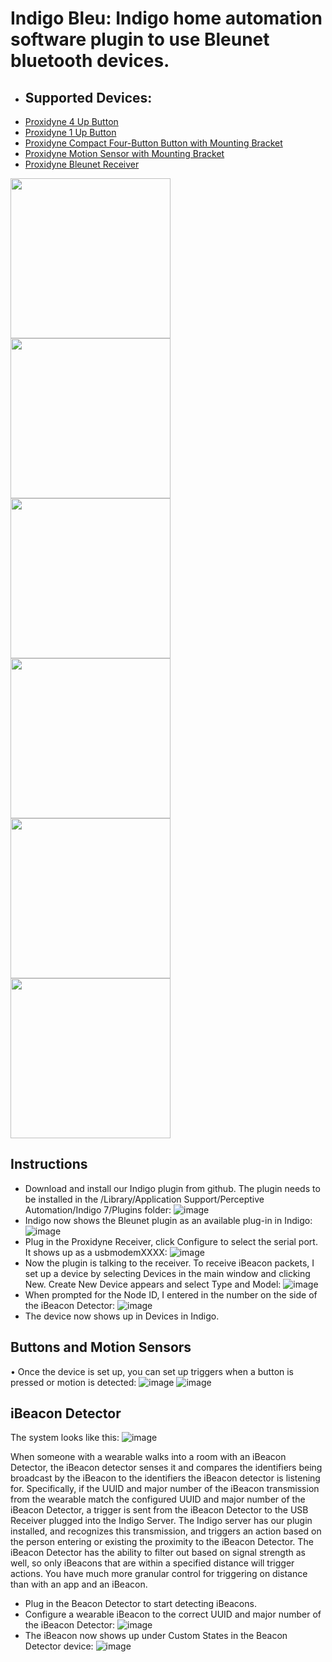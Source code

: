 # Indigo Bleu: Indigo home automation software plugin to use Bleunet bluetooth devices.

* ## Supported Devices: 
* [Proxidyne 4 Up Button](https://store.proxidyne.com/collections/bleunet-sensors-for-home-automation/products/survey-button?variant=35408516234)
* [Proxidyne 1 Up Button](https://store.proxidyne.com/collections/bleunet-sensors-for-home-automation/products/single-button-sensor?variant=35411831498)
* [Proxidyne Compact Four-Button Button with Mounting Bracket](https://store.proxidyne.com/collections/bleunet-sensors-for-home-automation/products/proxidyne-compact-four-button-button-with-mounting-bracket?variant=35404503626)
* [Proxidyne Motion Sensor with Mounting Bracket](https://store.proxidyne.com/collections/bleunet-sensors-for-home-automation/products/motion-sensor?variant=35373531914)
* [Proxidyne Bleunet Receiver](https://store.proxidyne.com/collections/bleunet-sensors-for-home-automation/products/bluetooth-receiver?variant=35364208138)

<img src="https://i0.wp.com/s3.amazonaws.com/proxidyne-static/2016/05/16151101/graphic-beacon_LEFT-greenLED_FINALcutout.jpeg"  width="256" align="left">
<img src="https://i0.wp.com/s3.amazonaws.com/proxidyne-static/2016/12/29095222/single-button-sensor320X240.png"  width="256" align="left">
<img src="https://i0.wp.com/s3.amazonaws.com/proxidyne-static/2016/05/16151101/graphic-beacon_LEFT-greenLED_FINALcutout.jpeg"  width="256" align="left">
<img src="https://s3.amazonaws.com/proxidyne-static/2016/08/17092341/survey_button_no_background.jpg"  width="256" align="left">
<img src="https://i0.wp.com/s3.amazonaws.com/proxidyne-static/2016/12/28204603/motion-sensor320X240.png"  width="256" align="left">
<img src="https://i1.wp.com/s3.amazonaws.com/proxidyne-static/2017/03/11133303/series100.png"  width="256" >


## Instructions
* Download and install our Indigo plugin from github.  The plugin needs to be installed in the /Library/Application Support/Perceptive Automation/Indigo 7/Plugins folder:
![image](https://i0.wp.com/s3.amazonaws.com/proxidyne-static/2017/03/23212621/pathtoplugin.png)
* Indigo now shows the Bleunet plugin as an available plug-in in Indigo:
![image](https://i1.wp.com/s3.amazonaws.com/proxidyne-static/2017/03/23212722/plugin.png)
* Plug in the Proxidyne Receiver, click Configure to select the serial port.  It shows up as a usbmodemXXXX:
![image](https://i1.wp.com/s3.amazonaws.com/proxidyne-static/2017/03/23212843/serial.png)
* Now the plugin is talking to the receiver.  To receive iBeacon packets, I set up a device by selecting Devices in the main window and clicking New.  Create New Device appears and select Type and Model:
![image](https://i2.wp.com/s3.amazonaws.com/proxidyne-static/2017/03/23213033/newdevice.png)
* When prompted for the Node ID, I entered in the number on the side of the iBeacon Detector:
![image](https://i2.wp.com/s3.amazonaws.com/proxidyne-static/2017/03/23213219/nodeid1.png)
* The device now shows up in Devices in Indigo.

## Buttons and Motion Sensors
• Once the device is set up, you can set up triggers when a button is pressed or motion is detected:
![image](https://i0.wp.com/s3.amazonaws.com/proxidyne-static/2017/03/23163307/buttonpresstrigger.png)
![image](https://i2.wp.com/s3.amazonaws.com/proxidyne-static/2017/03/23163255/trigger2.png)

## iBeacon Detector

The system looks like this:
![image](https://i1.wp.com/s3.amazonaws.com/proxidyne-static/2017/03/23163324/beacon-detector2.png)

When someone with a wearable walks into a room with an iBeacon Detector, the iBeacon detector senses it and compares the identifiers being broadcast by the iBeacon to the identifiers the iBeacon detector is listening for.  Specifically, if the UUID and major number of the iBeacon transmission from the wearable match the configured UUID and major number of the iBeacon Detector, a trigger is sent from the iBeacon Detector to the USB Receiver plugged into the Indigo Server.  The Indigo server has our plugin installed, and recognizes this transmission, and triggers an action based on the person entering or existing the proximity to the iBeacon Detector.  The iBeacon Detector has the ability to filter out based on signal strength as well, so only iBeacons that are within a specified distance  will trigger actions.  You have much more granular control for triggering on distance than with an app and an iBeacon.

* Plug in the Beacon Detector to start detecting iBeacons.
* Configure a wearable iBeacon to the correct UUID and major number of the iBeacon Detector:
![image](https://s3.amazonaws.com/proxidyne-static/2017/03/23220755/IMG_1413.png)
* The iBeacon now shows up under Custom States in the Beacon Detector device:
![image](https://i2.wp.com/s3.amazonaws.com/proxidyne-static/2017/03/23220954/devices1.png?resize=754%2C724&ssl=1)


